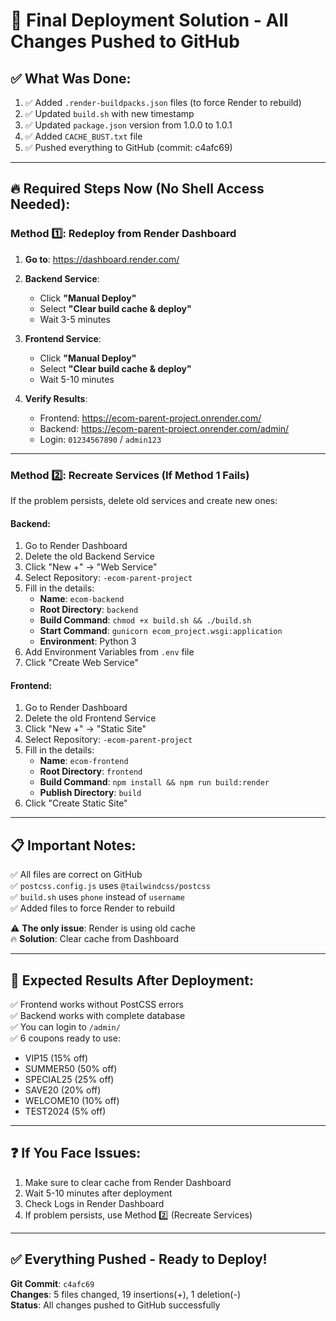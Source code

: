 # 🚀 Final Deployment Solution - All Changes Pushed to GitHub

## ✅ What Was Done:

1. ✅ Added `.render-buildpacks.json` files (to force Render to rebuild)
2. ✅ Updated `build.sh` with new timestamp
3. ✅ Updated `package.json` version from 1.0.0 to 1.0.1
4. ✅ Added `CACHE_BUST.txt` file
5. ✅ Pushed everything to GitHub (commit: c4afc69)

---

## 🔥 Required Steps Now (No Shell Access Needed):

### Method 1️⃣: Redeploy from Render Dashboard

1. **Go to**: https://dashboard.render.com/

2. **Backend Service**:
   - Click **"Manual Deploy"**
   - Select **"Clear build cache & deploy"**
   - Wait 3-5 minutes
   
3. **Frontend Service**:
   - Click **"Manual Deploy"**
   - Select **"Clear build cache & deploy"**
   - Wait 5-10 minutes

4. **Verify Results**:
   - Frontend: https://ecom-parent-project.onrender.com/
   - Backend: https://ecom-parent-project.onrender.com/admin/
   - Login: `01234567890` / `admin123`

---

### Method 2️⃣: Recreate Services (If Method 1 Fails)

If the problem persists, delete old services and create new ones:

#### Backend:

1. Go to Render Dashboard
2. Delete the old Backend Service
3. Click "New +" → "Web Service"
4. Select Repository: `-ecom-parent-project`
5. Fill in the details:
   - **Name**: `ecom-backend`
   - **Root Directory**: `backend`
   - **Build Command**: `chmod +x build.sh && ./build.sh`
   - **Start Command**: `gunicorn ecom_project.wsgi:application`
   - **Environment**: Python 3
6. Add Environment Variables from `.env` file
7. Click "Create Web Service"

#### Frontend:

1. Go to Render Dashboard
2. Delete the old Frontend Service
3. Click "New +" → "Static Site"
4. Select Repository: `-ecom-parent-project`
5. Fill in the details:
   - **Name**: `ecom-frontend`
   - **Root Directory**: `frontend`
   - **Build Command**: `npm install && npm run build:render`
   - **Publish Directory**: `build`
6. Click "Create Static Site"

---

## 📋 Important Notes:

✅ All files are correct on GitHub  
✅ `postcss.config.js` uses `@tailwindcss/postcss`  
✅ `build.sh` uses `phone` instead of `username`  
✅ Added files to force Render to rebuild  

⚠️ **The only issue**: Render is using old cache  
🔥 **Solution**: Clear cache from Dashboard  

---

## 🎯 Expected Results After Deployment:

✅ Frontend works without PostCSS errors  
✅ Backend works with complete database  
✅ You can login to `/admin/`  
✅ 6 coupons ready to use:
   - VIP15 (15% off)
   - SUMMER50 (50% off)
   - SPECIAL25 (25% off)
   - SAVE20 (20% off)
   - WELCOME10 (10% off)
   - TEST2024 (5% off)

---

## ❓ If You Face Issues:

1. Make sure to clear cache from Render Dashboard
2. Wait 5-10 minutes after deployment
3. Check Logs in Render Dashboard
4. If problem persists, use Method 2️⃣ (Recreate Services)

---

## ✅ Everything Pushed - Ready to Deploy!

**Git Commit**: `c4afc69`  
**Changes**: 5 files changed, 19 insertions(+), 1 deletion(-)  
**Status**: All changes pushed to GitHub successfully  